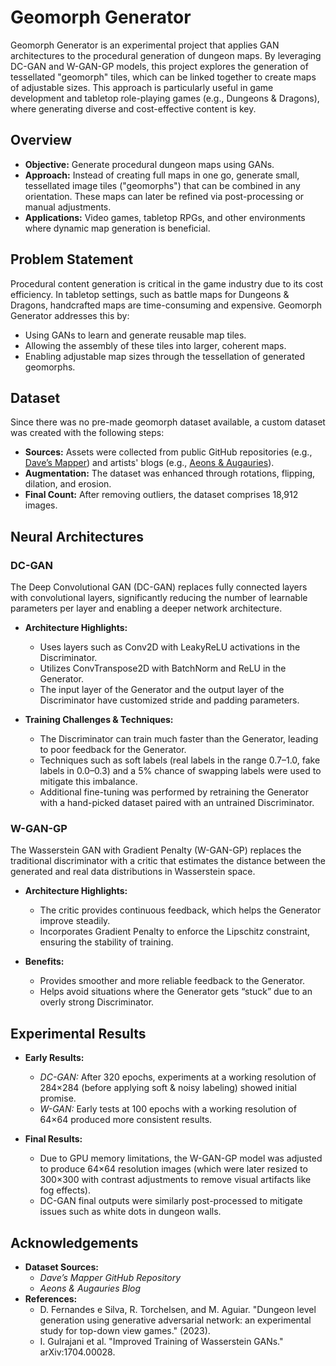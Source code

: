 # Geomorph Generator

Geomorph Generator is an experimental project that applies GAN architectures to the procedural generation of dungeon maps. By leveraging DC-GAN and W-GAN-GP models, this project explores the generation of tessellated "geomorph" tiles, which can be linked together to create maps of adjustable sizes. This approach is particularly useful in game development and tabletop role-playing games (e.g., Dungeons & Dragons), where generating diverse and cost-effective content is key.

## Overview

- **Objective:** Generate procedural dungeon maps using GANs.
- **Approach:** Instead of creating full maps in one go, generate small, tessellated image tiles ("geomorphs") that can be combined in any orientation. These maps can later be refined via post-processing or manual adjustments.
- **Applications:** Video games, tabletop RPGs, and other environments where dynamic map generation is beneficial.

## Problem Statement

Procedural content generation is critical in the game industry due to its cost efficiency. In tabletop settings, such as battle maps for Dungeons & Dragons, handcrafted maps are time-consuming and expensive. Geomorph Generator addresses this by:

- Using GANs to learn and generate reusable map tiles.
- Allowing the assembly of these tiles into larger, coherent maps.
- Enabling adjustable map sizes through the tessellation of generated geomorphs.

## Dataset

Since there was no pre-made geomorph dataset available, a custom dataset was created with the following steps:

- **Sources:** Assets were collected from public GitHub repositories (e.g., [Dave’s Mapper](https://github.com/davmillar/DavesMapper)) and artists' blogs (e.g., [Aeons & Augauries](https://aeonsnaugauries.blogspot.com/)).
- **Augmentation:** The dataset was enhanced through rotations, flipping, dilation, and erosion.
- **Final Count:** After removing outliers, the dataset comprises 18,912 images.

## Neural Architectures

### DC-GAN

The Deep Convolutional GAN (DC-GAN) replaces fully connected layers with convolutional layers, significantly reducing the number of learnable parameters per layer and enabling a deeper network architecture.

- **Architecture Highlights:**
  - Uses layers such as Conv2D with LeakyReLU activations in the Discriminator.
  - Utilizes ConvTranspose2D with BatchNorm and ReLU in the Generator.
  - The input layer of the Generator and the output layer of the Discriminator have customized stride and padding parameters.
  
- **Training Challenges & Techniques:**
  - The Discriminator can train much faster than the Generator, leading to poor feedback for the Generator.
  - Techniques such as soft labels (real labels in the range 0.7–1.0, fake labels in 0.0–0.3) and a 5% chance of swapping labels were used to mitigate this imbalance.
  - Additional fine-tuning was performed by retraining the Generator with a hand-picked dataset paired with an untrained Discriminator.

### W-GAN-GP

The Wasserstein GAN with Gradient Penalty (W-GAN-GP) replaces the traditional discriminator with a critic that estimates the distance between the generated and real data distributions in Wasserstein space.

- **Architecture Highlights:**
  - The critic provides continuous feedback, which helps the Generator improve steadily.
  - Incorporates Gradient Penalty to enforce the Lipschitz constraint, ensuring the stability of training.
  
- **Benefits:**
  - Provides smoother and more reliable feedback to the Generator.
  - Helps avoid situations where the Generator gets “stuck” due to an overly strong Discriminator.

## Experimental Results

- **Early Results:**
  - *DC-GAN:* After 320 epochs, experiments at a working resolution of 284×284 (before applying soft & noisy labeling) showed initial promise.
  - *W-GAN:* Early tests at 100 epochs with a working resolution of 64×64 produced more consistent results.
  
- **Final Results:**
  - Due to GPU memory limitations, the W-GAN-GP model was adjusted to produce 64×64 resolution images (which were later resized to 300×300 with contrast adjustments to remove visual artifacts like fog effects).
  - DC-GAN final outputs were similarly post-processed to mitigate issues such as white dots in dungeon walls.

## Acknowledgements
- **Dataset Sources:**
  - *Dave’s Mapper GitHub Repository*
  - *Aeons & Augauries Blog*
- **References:**
  - D. Fernandes e Silva, R. Torchelsen, and M. Aguiar. "Dungeon level generation using generative adversarial network: an experimental study for top-down view games." (2023).
  - I. Gulrajani et al. "Improved Training of Wasserstein GANs." arXiv:1704.00028.
